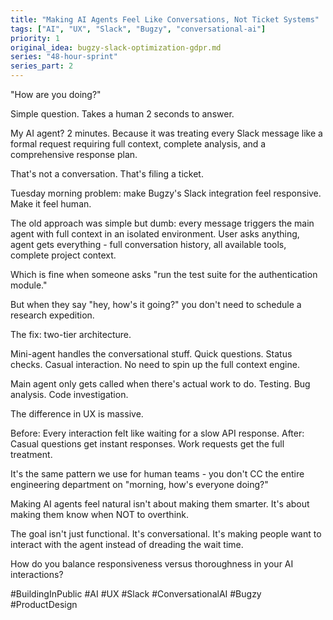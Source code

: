 ```yaml
---
title: "Making AI Agents Feel Like Conversations, Not Ticket Systems"
tags: ["AI", "UX", "Slack", "Bugzy", "conversational-ai"]
priority: 1
original_idea: bugzy-slack-optimization-gdpr.md
series: "48-hour-sprint"
series_part: 2
---
```


"How are you doing?"

Simple question. Takes a human 2 seconds to answer.

My AI agent? 2 minutes. Because it was treating every Slack message like a formal request requiring full context, complete analysis, and a comprehensive response plan.

That's not a conversation. That's filing a ticket.

Tuesday morning problem: make Bugzy's Slack integration feel responsive. Make it feel human.

The old approach was simple but dumb: every message triggers the main agent with full context in an isolated environment. User asks anything, agent gets everything - full conversation history, all available tools, complete project context.

Which is fine when someone asks "run the test suite for the authentication module."

But when they say "hey, how's it going?" you don't need to schedule a research expedition.

The fix: two-tier architecture.

Mini-agent handles the conversational stuff. Quick questions. Status checks. Casual interaction. No need to spin up the full context engine.

Main agent only gets called when there's actual work to do. Testing. Bug analysis. Code investigation.

The difference in UX is massive.

Before: Every interaction felt like waiting for a slow API response.
After: Casual questions get instant responses. Work requests get the full treatment.

It's the same pattern we use for human teams - you don't CC the entire engineering department on "morning, how's everyone doing?"

Making AI agents feel natural isn't about making them smarter. It's about making them know when NOT to overthink.

The goal isn't just functional. It's conversational. It's making people want to interact with the agent instead of dreading the wait time.

How do you balance responsiveness versus thoroughness in your AI interactions?

#BuildingInPublic #AI #UX #Slack #ConversationalAI #Bugzy #ProductDesign
